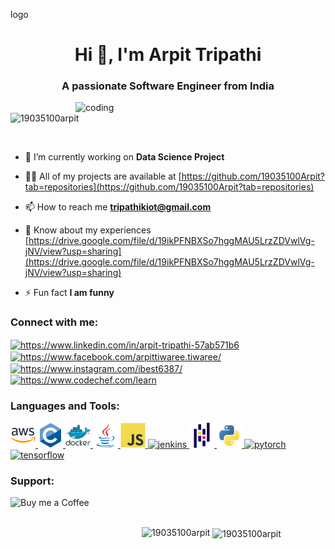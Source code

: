 logo[](https://github.com/19035100Arpit/19035100Arpit/blob/main/Blue%20Modern%20Company%20Slogan%20LinkedIn%20Banner.png)
<h1 align="center">Hi 👋, I'm Arpit Tripathi</h1>
<h3 align="center">A passionate Software Engineer from India</h3>
<img align="right" alt="coding" width="400 src ="https://user-images.githubusercontent.com/55389276/140866485-8fb1c876-9a8f-4d6a-98dc-08c4981eaf70.gif">

<p align="left"> <img src="https://komarev.com/ghpvc/?username=19035100arpit&label=Profile%20views&color=0e75b6&style=flat" alt="19035100arpit" /> </p>

<p align="left"> <a href="https://twitter.com/" target="blank"><img src="https://img.shields.io/twitter/follow/?logo=twitter&style=for-the-badge" alt="" /></a> </p>

- 🔭 I’m currently working on **Data Science Project**

- 👨‍💻 All of my projects are available at [https://github.com/19035100Arpit?tab=repositories](https://github.com/19035100Arpit?tab=repositories)

- 📫 How to reach me **tripathikiot@gmail.com**

- 📄 Know about my experiences [https://drive.google.com/file/d/19ikPFNBXSo7hggMAU5LrzZDVwlVg-jNV/view?usp=sharing](https://drive.google.com/file/d/19ikPFNBXSo7hggMAU5LrzZDVwlVg-jNV/view?usp=sharing)

- ⚡ Fun fact **I am funny**

<h3 align="left">Connect with me:</h3>
<p align="left">
<a href="https://linkedin.com/in/https://www.linkedin.com/in/arpit-tripathi-57ab571b6" target="blank"><img align="center" src="https://raw.githubusercontent.com/rahuldkjain/github-profile-readme-generator/master/src/images/icons/Social/linked-in-alt.svg" alt="https://www.linkedin.com/in/arpit-tripathi-57ab571b6" height="30" width="40" /></a>
<a href="https://fb.com/https://www.facebook.com/arpittiwaree.tiwaree/" target="blank"><img align="center" src="https://raw.githubusercontent.com/rahuldkjain/github-profile-readme-generator/master/src/images/icons/Social/facebook.svg" alt="https://www.facebook.com/arpittiwaree.tiwaree/" height="30" width="40" /></a>
<a href="https://instagram.com/https://www.instagram.com/ibest6387/" target="blank"><img align="center" src="https://raw.githubusercontent.com/rahuldkjain/github-profile-readme-generator/master/src/images/icons/Social/instagram.svg" alt="https://www.instagram.com/ibest6387/" height="30" width="40" /></a>
<a href="https://www.codechef.com/users/https://www.codechef.com/learn" target="blank"><img align="center" src="https://cdn.jsdelivr.net/npm/simple-icons@3.1.0/icons/codechef.svg" alt="https://www.codechef.com/learn" height="30" width="40" /></a>
</p>

<h3 align="left">Languages and Tools:</h3>
<p align="left"> <a href="https://aws.amazon.com" target="_blank" rel="noreferrer"> <img src="https://raw.githubusercontent.com/devicons/devicon/master/icons/amazonwebservices/amazonwebservices-original-wordmark.svg" alt="aws" width="40" height="40"/> </a> <a href="https://www.cprogramming.com/" target="_blank" rel="noreferrer"> <img src="https://raw.githubusercontent.com/devicons/devicon/master/icons/c/c-original.svg" alt="c" width="40" height="40"/> </a> <a href="https://www.docker.com/" target="_blank" rel="noreferrer"> <img src="https://raw.githubusercontent.com/devicons/devicon/master/icons/docker/docker-original-wordmark.svg" alt="docker" width="40" height="40"/> </a> <a href="https://www.java.com" target="_blank" rel="noreferrer"> <img src="https://raw.githubusercontent.com/devicons/devicon/master/icons/java/java-original.svg" alt="java" width="40" height="40"/> </a> <a href="https://developer.mozilla.org/en-US/docs/Web/JavaScript" target="_blank" rel="noreferrer"> <img src="https://raw.githubusercontent.com/devicons/devicon/master/icons/javascript/javascript-original.svg" alt="javascript" width="40" height="40"/> </a> <a href="https://www.jenkins.io" target="_blank" rel="noreferrer"> <img src="https://www.vectorlogo.zone/logos/jenkins/jenkins-icon.svg" alt="jenkins" width="40" height="40"/> </a> <a href="https://pandas.pydata.org/" target="_blank" rel="noreferrer"> <img src="https://raw.githubusercontent.com/devicons/devicon/2ae2a900d2f041da66e950e4d48052658d850630/icons/pandas/pandas-original.svg" alt="pandas" width="40" height="40"/> </a> <a href="https://www.python.org" target="_blank" rel="noreferrer"> <img src="https://raw.githubusercontent.com/devicons/devicon/master/icons/python/python-original.svg" alt="python" width="40" height="40"/> </a> <a href="https://pytorch.org/" target="_blank" rel="noreferrer"> <img src="https://www.vectorlogo.zone/logos/pytorch/pytorch-icon.svg" alt="pytorch" width="40" height="40"/> </a> <a href="https://www.tensorflow.org" target="_blank" rel="noreferrer"> <img src="https://www.vectorlogo.zone/logos/tensorflow/tensorflow-icon.svg" alt="tensorflow" width="40" height="40"/> </a> </p>

<h3 align="left">Support:</h3>
<p><a href="https://www.buymeacoffee.com/Buy me a Coffee"> <img align="left" src="https://cdn.buymeacoffee.com/buttons/v2/default-yellow.png" height="50" width="210" alt="Buy me a Coffee" /></a></p><br><br>

<p><img align="left" src="https://github-readme-stats.vercel.app/api/top-langs?username=19035100arpit&show_icons=true&locale=en&layout=compact" alt="19035100arpit" /></p>

<p>&nbsp;<img align="center" src="https://github-readme-stats.vercel.app/api?username=19035100arpit&show_icons=true&locale=en" alt="19035100arpit" /></p>
